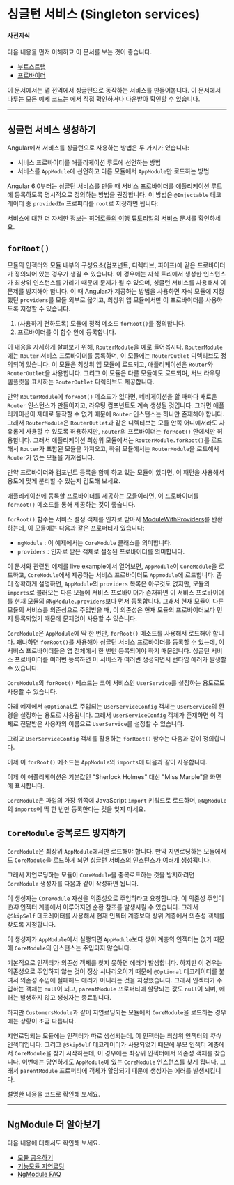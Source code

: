 <!--
# Singleton services
-->
# 싱글턴 서비스 (Singleton services)

<!--
#### Prerequisites:
-->
#### 사전지식

<!--
* A basic understanding of [Bootstrapping](guide/bootstrapping).
* Familiarity with [Providers](guide/providers).
-->
다음 내용을 먼저 이해하고 이 문서를 보는 것이 좋습니다.
* [부트스트랩](guide/bootstrapping)
* [프로바이더](guide/providers)

<!--
For a sample app using the app-wide singleton service that this page describes, see the
<live-example name="ngmodules"></live-example> showcasing all the documented features of NgModules.
-->
이 문서에서는 앱 전역에서 싱글턴으로 동작하는 서비스를 만들어봅니다. 이 문서에서 다루는 모든 예제 코드는 <live-example name="ngmodules"></live-example>에서 직접 확인하거나 다운받아 확인할 수 있습니다.

<hr />

<!--
## Providing a singleton service
-->
## 싱글턴 서비스 생성하기

<!--
There are two ways to make a service a singleton in Angular:
-->
Angular에서 서비스를 싱글턴으로 사용하는 방법은 두 가지가 있습니다:

<!--
* Declare that the service should be provided in the application root.
* Include the service in the `AppModule` or in a module that is only imported by the `AppModule`.
-->
* 서비스 프로바이더를 애플리케이션 루트에 선언하는 방법
* 서비스를 `AppModule`에 선언하고 다른 모듈에서 `AppModule`만 로드하는 방법

<!--
Beginning with Angular 6.0, the preferred way to create a singleton services is to specify on the service that it should be provided in the application root. This is done by setting `providedIn` to `root` on the service's `@Injectable` decorator:
-->
Angular 6.0부터는 싱글턴 서비스를 만들 때 서비스 프로바이더를 애플리케이션 루트에 등록하도록 명시적으로 정의하는 방법을 권장합니다. 이 방법은 `@Injectable` 데코레이터 중 `providedIn` 프로퍼티를 `root`로 지정하면 됩니다:

<code-example path="providers/src/app/user.service.0.ts"  title="src/app/user.service.0.ts" linenums="false"> </code-example>

<!--
For more detailed information on services, see the [Services](tutorial/toh-pt4) chapter of the
[Tour of Heroes tutorial](tutorial).
-->
서비스에 대한 더 자세한 정보는 [히어로들의 여행 튜토리얼](tutorial)의 [서비스](tutorial/toh-pt4) 문서를 확인하세요.

## `forRoot()`

<!--
If a module provides both providers and declarations (components, directives, pipes) then loading it in a child injector such as a route, would duplicate the provider instances. The duplication of providers would cause issues as they would shadow the root instances, which are probably meant to be singletons. For this reason Angular provides a way to separate providers out of the module so that same module can be imported into the root module with `providers` and child modules without `providers`.
-->
모듈의 인젝터와 모듈 내부의 구성요소(컴포넌트, 디렉티브, 파이프)에 같은 프로바이더가 정의되어 있는 경우가 생길 수 있습니다. 이 경우에는 자식 트리에서 생성한 인스턴스가 최상위 인스턴스를 가리기 때문에 문제가 될 수 있으며, 싱글턴 서비스를 사용해서 이 문제를 방지해야 합니다. 이 때 Angular가 제공하는 방법을 사용하면 자식 모듈에 지정했던 `providers`를 모듈 외부로 옮기고, 최상위 앱 모듈에서만 이 프로바이더를 사용하도록 지정할 수 있습니다.

<!--
1. Create a static method `forRoot()` (by convention) on the module.
2. Place the providers into the `forRoot` method as follows.
-->
1. (사용하기 편하도록) 모듈에 정적 메소드 `forRoot()`를 정의합니다.
1. 프로바이더를 이 함수 안에 등록합니다.

<!-- MH: show a simple example how to do that without going to deep into it. -->
<!--
To make this more concrete, consider the `RouterModule` as an example. `RouterModule` needs to provide the `Router` service, as well as the `RouterOutlet` directive. `RouterModule` has to be imported by the root application module so that the application has a `Router` and the application has at least one `RouterOutlet`. It also must be imported by the individual route components so that they can place `RouterOutlet` directives into their template for sub-routes.
-->
이 내용을 자세하게 살펴보기 위해, `RouterModule`을 예로 들어봅시다. `RouterModule`에는 `Router` 서비스 프로바이더를 등록하며, 이 모듈에는 `RouterOutlet` 디렉티브도 정의되어 있습니다. 이 모듈은 최상위 앱 모듈에 로드되고, 애플리케이션은 `Router`와 `RouterOutlet`을 사용합니다. 그리고 이 모듈은 다른 모듈에도 로드되며, 서브 라우팅 템플릿을 표시하는 `RouterOutlet` 디렉티브도 제공합니다.

<!--
If the `RouterModule` didn’t have `forRoot()` then each route component would instantiate a new `Router` instance, which would break the application as there can only be one `Router`. For this reason, the `RouterModule` has the `RouterOutlet` declaration so that it is available everywhere, but the `Router` provider is only in the `forRoot()`. The result is that the root application module imports `RouterModule.forRoot(...)` and gets a `Router`, whereas all route components import `RouterModule` which does not include the `Router`.
-->
만약 `RouterModule`에 `forRoot()` 메소드가 없다면, 네비게이션을 할 때마다 새로운 `Router` 인스턴스가 만들어지고, 라우팅 컴포넌트도 계속 생성될 것입니다. 그러면 애플리케이션이 제대로 동작할 수 없기 때문에 `Router` 인스턴스는 하나만 존재해야 합니다. 그래서 `RouterModule`은 `RouterOutlet`과 같은 디렉티브는 모듈 안쪽 어디에서라도 자유롭게 사용할 수 있도록 허용하지만, `Router`의 프로바이더는 `forRoot()` 안에서만 허용합니다. 그래서 애플리케이션 최상위 모듈에서는 `RouterModule.forRoot()`를 로드해서 `Router`가 포함된 모듈을 가져오고, 하위 모듈에서는 `RouterModule`을 로드해서 `Router`가 없는 모듈을 가져옵니다.

<!--
If you have a module which provides both providers and declarations, use this pattern to separate them out.
-->
만약 프로바이더와 컴포넌트 등록을 함께 하고 있는 모듈이 있다면, 이 패턴을 사용해서 용도에 맞게 분리할 수 있는지 검토해 보세요.

<!--
A module that adds providers to the application can offer a
facility for configuring those providers as well through the
`forRoot()` method.
-->
애플리케이션에 등록할 프로바이더를 제공하는 모듈이라면, 이 프로바이더를 `forRoot()` 메소드를 통해 제공하는 것이 좋습니다.

<!--
`forRoot()` takes a service configuration object and returns a
[ModuleWithProviders](api/core/ModuleWithProviders), which is
a simple object with the following properties:
-->
`forRoot()` 함수는 서비스 설정 객체를 인자로 받아서 [ModuleWithProviders](api/core/ModuleWithProviders)를 반환하는데, 이 모듈에는 다음과 같은 프로퍼티가 있습니다:

<!--
* `ngModule`: in this example, the `CoreModule` class.
* `providers`: the configured providers.
-->
* `ngModule` : 이 예제에서는 `CoreModule` 클래스를 의미합니다.
* `providers` : 인자로 받은 객체로 설정된 프로바이더를 의미합니다.

<!--
In the <live-example name="ngmodules">live example</live-example>
the root `AppModule` imports the `CoreModule` and adds the
`providers` to the `AppModule` providers. Specifically,
Angular accumulates all imported providers
before appending the items listed in `@NgModule.providers`.
This sequence ensures that whatever you add explicitly to
the `AppModule` providers takes precedence over the providers
of imported modules.
-->
이 문서와 관련된 예제를 <live-example name="ngmodules">live example</live-example>에서 열어보면, `AppModule`이 `CoreModule`을 로드하고, `CoreModule`에서 제공하는 서비스 프로바이더도 `Appmodule`에 로드합니다. 좀 더 정확하게 설명하면, `AppModule`의 `providers` 목록은 아무것도 없지만, 모듈의 `imports`로 불러오는 다른 모듈에 서비스 프로바이더가 존재하면 이 서비스 프로바이더를 현재 모듈의 `@NgModule.providers`보다 먼저 등록합니다. 그래서 현재 모듈이 다른 모듈의 서비스를 의존성으로 주입받을 때, 이 의존성은 현재 모듈의 프로바이더보다 먼저 등록되었기 때문에 문제없이 사용할 수 있습니다.

<!--
Import `CoreModule` and use its `forRoot()` method one time, in `AppModule`, because it registers services and you only want to register those services one time in your app. If you were to register them more than once, you could end up with multiple instances of the service and a runtime error.
-->
`CoreModule`은 `AppModule`에 딱 한 번만, `forRoot()` 메소드를 사용해서 로드해야 합니다. 왜냐하면 `forRoot()`를 사용해야 싱글턴 서비스 프로바이더를 등록할 수 있는데, 이 서비스 프로바이더들은 앱 전체에서 한 번만 등록되어야 하기 때문입니다. 싱글턴 서비스 프로바이더를 여러번 등록하면 이 서비스가 여러번 생성되면서 런타임 에러가 발생할 수 있습니다.

<!--
You can also add a `forRoot()` method in the `CoreModule` that configures
the core `UserService`.
-->
`CoreModule`의 `forRoot()` 메소드는 코어 서비스인 `UserService`를 설정하는 용도로도 사용할 수 있습니다.

<!--
In the following example, the optional, injected `UserServiceConfig`
extends the core `UserService`. If a `UserServiceConfig` exists, the `UserService` sets the user name from that config.
-->
아래 예제에서 `@Optional`로 주입되는 `UserServiceConfig` 객체는 `UserService`의 환경을 설정하는 용도로 사용됩니다. 그래서 `UserServiceConfig` 객체가 존재하면 이 객체로 전달받은 사용자의 이름으로 `UserService`를 설정할 수 있습니다.

<!--
<code-example path="ngmodules/src/app/core/user.service.ts" region="ctor" title="src/app/core/user.service.ts (constructor)" linenums="false">
-->
<code-example path="ngmodules/src/app/core/user.service.ts" region="ctor" title="src/app/core/user.service.ts (생성자)" linenums="false">

</code-example>

<!--
Here's `forRoot()` that takes a `UserServiceConfig` object:
-->
그리고 `UserServiceConfig` 객체를 활용하는 `forRoot()` 함수는 다음과 같이 정의합니다.

<code-example path="ngmodules/src/app/core/core.module.ts" region="for-root" title="src/app/core/core.module.ts (forRoot)" linenums="false">

</code-example>

<!--
Lastly, call it within the `imports` list of the `AppModule`.
-->
이제 이 `forRoot()` 메소드는 `AppModule`의 `imports`에 다음과 같이 사용합니다.

<code-example path="ngmodules/src/app/app.module.ts" region="import-for-root" title="src/app/app.module.ts (imports)" linenums="false">

</code-example>

<!--
The app displays "Miss Marple" as the user instead of the default "Sherlock Holmes".
-->
이제 이 애플리케이션은 기본값인 "Sherlock Holmes" 대신 "Miss Marple"을 화면에 표시합니다.

<!--
Remember to _import_ `CoreModule` as a Javascript import at the top of the file; don't add it to more than one `@NgModule` `imports` list.
-->
`CoreModule`은 파일의 가장 위쪽에 JavaScript `import` 키워드로 로드하며, `@NgModule`의 `imports`에 딱 한 번만 등록한다는 것을 잊지 마세요.

<!-- KW--Does this mean that if we need it elsewhere we only import it at the top? I thought the services would all be available since we were importing it into `AppModule` in `providers`. -->

<!--
## Prevent reimport of the `CoreModule`
-->
## `CoreModule` 중복로드 방지하기

<!--
Only the root `AppModule` should import the `CoreModule`. If a
lazy-loaded module imports it too, the app can generate
[multiple instances](guide/ngmodule-faq#q-why-bad) of a service.
-->
`CoreModule`은 최상위 `AppModule`에서만 로드해야 합니다. 만약 지연로딩하는 모듈에서도 `CoreModule`을 로드하게 되면 [싱글턴 서비스의 인스턴스가 여러개 생성](guide/ngmodule-faq#q-why-bad)됩니다.

<!--
To guard against a lazy-loaded module re-importing `CoreModule`, add the following `CoreModule` constructor.
-->
그래서 지연로딩하는 모듈이 `CoreModule`을 중복로드하는 것을 방지하려면 `CoreModule` 생성자를 다음과 같이 작성하면 됩니다.

<code-example path="ngmodules/src/app/core/core.module.ts" region="ctor" title="src/app/core/core.module.ts" linenums="false">

</code-example>

<!--
The constructor tells Angular to inject the `CoreModule` into itself.
The injection would be circular if Angular looked for
`CoreModule` in the _current_ injector. The `@SkipSelf`
decorator means "look for `CoreModule` in an ancestor
injector, above me in the injector hierarchy."
-->
이 생성자는 `CoreModule` 자신을 의존성으로 주입하라고 요청합니다. 이 의존성 주입이 _현재_ 인젝터 계층에서 이루어지면 순환 참조를 발생시킬 수 있습니다. 그래서 `@SkipSelf` 데코레이터를 사용해서 현재 인젝터 계층보다 상위 계층에서 의존성 객체를 찾도록 지정합니다.

<!--
If the constructor executes as intended in the `AppModule`,
there would be no ancestor injector that could provide an instance of `CoreModule` and the injector should give up.
-->
이 생성자가 `AppModule`에서 실행되면 `AppModule`보다 상위 계층의 인젝터는 없기 때문에 `CoreModule`의 인스턴스는 주입되지 않습니다.

<!--
By default, the injector throws an error when it can't
find a requested provider.
The `@Optional` decorator means not finding the service is OK.
The injector returns `null`, the `parentModule` parameter is null,
and the constructor concludes uneventfully.
-->
기본적으로 인젝터가 의존성 객체를 찾지 못하면 에러가 발생합니다. 하지만 이 경우는 의존성으로 주입하지 않는 것이 정상 시나리오이기 때문에 `@Optional` 데코레이터를 붙여서 의존성 주입에 실패해도 에러가 아니라는 것을 지정했습니다. 그래서 인젝터가 주입하는 객체는 `null`이 되고, `parentModule` 프로퍼티에 할당되는 값도 `null`이 되며, 에러는 발생하지 않고 생성자는 종료됩니다.

<!--
It's a different story if you improperly import `CoreModule` into a lazy-loaded module such as `CustomersModule`.
-->
하지만 `CustomersModule`과 같이 지연로딩되는 모듈에서 `CoreModule`을 로드하는 경우에는 상황이 조금 다릅니다.

<!--
Angular creates a lazy-loaded module with its own injector,
a _child_ of the root injector.
`@SkipSelf` causes Angular to look for a `CoreModule` in the parent injector, which this time is the root injector.
Of course it finds the instance imported by the root `AppModule`.
Now `parentModule` exists and the constructor throws the error.
-->
지연로딩되는 모듈에는 인젝터가 따로 생성되는데, 이 인젝터는 최상위 인젝터의 _자식_ 인젝터입니다. 그리고 `@SkipSelf` 데코레이터가 사용되었기 때문에 부모 인젝터 계층에서 `CoreModule`을 찾기 시작하는데, 이 경우에는 최상위 인젝터에서 의존성 객체를 찾습니다.
이번에는 당연하게도 `AppModule`에 있는 `CoreModule` 인스턴스를 찾게 됩니다.
그래서 `parentModule` 프로퍼티에 객체가 할당되기 때문에 생성자는 에러를 발생시킵니다.

<!--
Here are the two files in their entirety for reference:
-->
설명한 내용을 코드로 확인해 보세요.

<code-tabs linenums="false">
 <code-pane
   title="app.module.ts"
   path="ngmodules/src/app/app.module.ts">
 </code-pane>
 <code-pane
   title="core.module.ts"
   region="whole-core-module"
   path="ngmodules/src/app/core/core.module.ts">
 </code-pane>
</code-tabs>


<hr>

<!--
## More on NgModules
-->
## NgModule 더 알아보기

<!--
You may also be interested in:
* [Sharing Modules](guide/sharing-ngmodules), which elaborates on the concepts covered on this page.
* [Lazy Loading Modules](guide/lazy-loading-ngmodules).
* [NgModule FAQ](guide/ngmodule-faq).
-->
다음 내용에 대해서도 확인해 보세요.
* [모듈 공유하기](guide/sharing-ngmodules)
* [기능모듈 지연로딩](guide/lazy-loading-ngmodules)
* [NgModule FAQ](guide/ngmodule-faq)